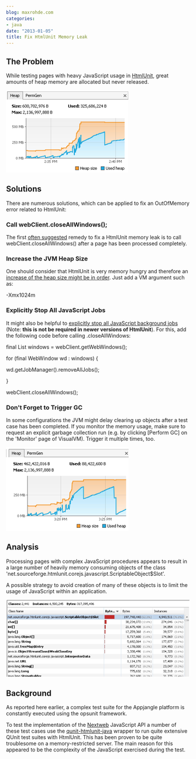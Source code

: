 ```yaml
---
blog: maxrohde.com
categories:
- java
date: "2013-01-05"
title: Fix HtmlUnit Memory Leak
---
```


## The Problem

While testing pages with heavy JavaScript usage in [HtmlUnit](http://htmlunit.sourceforge.net/), great amounts of heap memory are allocated but never released.

![](images/010513_0245_fixhtmlunit1.png)

## Solutions

There are numerous solutions, which can be applied to fix an OutOfMemory error related to HtmlUnit:

### Call webClient.closeAllWindows();

The first [often suggested](http://stackoverflow.com/questions/4869576/htmlunit-memory-leaks) remedy to fix a HtmlUnit memory leak is to call webClient.closeAllWindows() after a page has been processed completely.

### Increase the JVM Heap Size

One should consider that HtmlUnit is very memory hungry and therefore an [increase of the heap size might be in order](http://stackoverflow.com/questions/7535243/htmlunit-is-throwing-out-of-memory-and-maybe-leaking-memory). Just add a VM argument such as:

\-Xmx1024m

### Explicitly Stop All JavaScript Jobs

It might also be helpful to [explicitly stop all JavaScript background jobs](http://htmlunit.10904.n7.nabble.com/ScriptableObjects-piling-up-on-the-heap-td28361.html) (Note: **this is not be required in newer versions of HtmlUnit**). For this, add the following code before calling .closeAllWindows:

final List<WebWindow> windows = webClient.getWebWindows();

for (final WebWindow wd : windows) {

wd.getJobManager().removeAllJobs();

}

webClient.closeAllWindows();

### Don't Forget to Trigger GC

In some configurations the JVM might delay clearing up objects after a test case has been completed. If you monitor the memory usage, make sure to request an explicit garbage collection run (e.g. by clicking \[Perform GC\] on the 'Monitor' page of VisualVM). Trigger it multiple times, too.

![](images/010513_0245_fixhtmlunit2.png)

## Analysis

Processing pages with complex JavaScript procedures appears to result in a large number of heavily memory consuming objects of the class 'net.sourceforge.htmlunit.corejs.javascript.ScriptableObject$Slot'.

A possible strategy to avoid creation of many of these objects is to limit the usage of JavaScript within an application.

![](images/010513_0245_fixhtmlunit3.png)

## Background

As reported here earlier, a complex test suite for the Appjangle platform is constantly executed using the opsunit framework.

To test the implementation of the [Nextweb](http://nextweb.io) JavaScript API a number of these test cases use the [qunit-htmlunit-java](https://github.com/mxro/qunit-htmlunit-java) wrapper to run quite extensive QUnit test suites with HtmlUnit. This has been proven to be quite troublesome on a memory-restricted server. The main reason for this appeared to be the complexity of the JavaScript exercised during the test.
